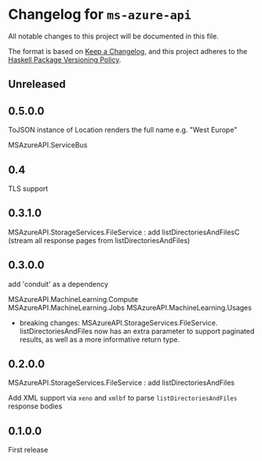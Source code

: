 # Changelog for `ms-azure-api`

All notable changes to this project will be documented in this file.

The format is based on [Keep a Changelog](https://keepachangelog.com/en/1.0.0/),
and this project adheres to the
[Haskell Package Versioning Policy](https://pvp.haskell.org/).

## Unreleased

## 0.5.0.0

ToJSON instance of Location renders the full name e.g. "West Europe"

MSAzureAPI.ServiceBus

## 0.4

TLS support


## 0.3.1.0

MSAzureAPI.StorageServices.FileService : add listDirectoriesAndFilesC (stream all response pages from listDirectoriesAndFiles)

## 0.3.0.0

add 'conduit' as a dependency

MSAzureAPI.MachineLearning.Compute
MSAzureAPI.MachineLearning.Jobs
MSAzureAPI.MachineLearning.Usages

* breaking changes:
MSAzureAPI.StorageServices.FileService. listDirectoriesAndFiles now has an extra parameter to support paginated results, as well as a more informative return type.

## 0.2.0.0

MSAzureAPI.StorageServices.FileService : add listDirectoriesAndFiles

Add XML support via `xeno` and `xmlbf` to parse `listDirectoriesAndFiles` response bodies

## 0.1.0.0

First release
